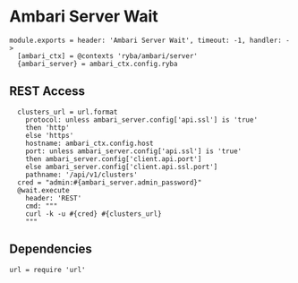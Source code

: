 
# Ambari Server Wait

    module.exports = header: 'Ambari Server Wait', timeout: -1, handler: ->
      [ambari_ctx] = @contexts 'ryba/ambari/server'
      {ambari_server} = ambari_ctx.config.ryba

## REST Access

      clusters_url = url.format
        protocol: unless ambari_server.config['api.ssl'] is 'true'
        then 'http'
        else 'https'
        hostname: ambari_ctx.config.host
        port: unless ambari_server.config['api.ssl'] is 'true'
        then ambari_server.config['client.api.port']
        else ambari_server.config['client.api.ssl.port']
        pathname: '/api/v1/clusters'
      cred = "admin:#{ambari_server.admin_password}"
      @wait.execute
        header: 'REST'
        cmd: """
        curl -k -u #{cred} #{clusters_url}
        """

## Dependencies

    url = require 'url'
